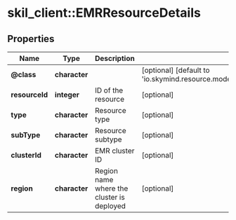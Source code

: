 # skil_client::EMRResourceDetails

## Properties
Name | Type | Description | Notes
------------ | ------------- | ------------- | -------------
**@class** | **character** |  | [optional] [default to &#39;io.skymind.resource.model.subtypes.compute.EMRResourceDetails&#39;]
**resourceId** | **integer** | ID of the resource | [optional] 
**type** | **character** | Resource type | [optional] 
**subType** | **character** | Resource subtype | [optional] 
**clusterId** | **character** | EMR cluster ID | [optional] 
**region** | **character** | Region name where the cluster is deployed | [optional] 


